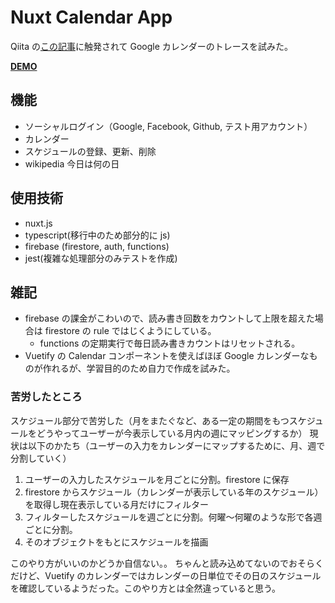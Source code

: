 # Nuxt Calendar App

Qiita の[この記事](https://qiita.com/Dragon-taro/items/03f322dee15b19c33613)に触発されて Google カレンダーのトレースを試みた。<br>

**[DEMO](https://calendar-sample.netlify.app/)**

## 機能

- ソーシャルログイン（Google, Facebook, Github, テスト用アカウント）
- カレンダー
- スケジュールの登録、更新、削除
- wikipedia 今日は何の日

## 使用技術

- nuxt.js
- typescript(移行中のため部分的に js)
- firebase (firestore, auth, functions)
- jest(複雑な処理部分のみテストを作成)

## 雑記

- firebase の課金がこわいので、読み書き回数をカウントして上限を超えた場合は firestore の rule ではじくようにしている。
  - functions の定期実行で毎日読み書きカウントはリセットされる。
- Vuetify の Calendar コンポーネントを使えばほぼ Google カレンダーなものが作れるが、学習目的のため自力で作成を試みた。

### 苦労したところ

スケジュール部分で苦労した（月をまたぐなど、ある一定の期間をもつスケジュールをどうやってユーザーが今表示している月内の週にマッピングするか）
現状は以下のかたち（ユーザーの入力をカレンダーにマップするために、月、週で分割していく）

1. ユーザーの入力したスケジュールを月ごとに分割。firestore に保存
2. firestore からスケジュール（カレンダーが表示している年のスケジュール）を取得し現在表示している月だけにフィルター
3. フィルターしたスケジュールを週ごとに分割。何曜〜何曜のような形で各週ごとに分割。
4. そのオブジェクトをもとにスケジュールを描画

このやり方がいいのかどうか自信ない。。
ちゃんと読み込めてないのでおそらくだけど、Vuetify のカレンダーではカレンダーの日単位でその日のスケジュールを確認しているようだった。このやり方とは全然違っていると思う。
